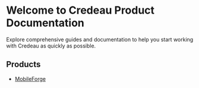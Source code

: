 # Welcome to Credeau Product Documentation

Explore comprehensive guides and documentation to help you start working with Credeau as quickly as possible.

## Products

- [MobileForge](products/mobileforge/index.md)
